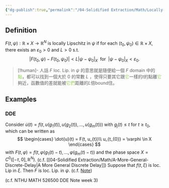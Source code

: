 ```yaml
---
{"dg-publish":true,"permalink":"/04-Solidified Extraction/Math/Locally-Lipschitz/","title":"Locally Lipschitz","tags":["Math","DDE"],"noteIcon":"1","created":"2024-09-20T23:36:38.318+08:00","updated":"2024-09-21T03:44:00.315+08:00"}
---
```



## Definition

$F(t, \psi): \mathbb{R} \times X →  \mathbb{R}^N$ is locally Lipschitz in $\psi$ if for each $(t_{0}, \psi_{0}) \in \mathbb{R} \times X$, there exists an $\varepsilon_{0}>0$ and $L>0$ s.t.
$$
|F(t_{0},\psi)-F(t_{0},\psi_{0})|<L|\psi-\psi_{0}|_{X} \; \text{ for }\; |\psi-\psi_{0}|_{X}<\varepsilon_{0}.
$$

> [!human]- 人話
> $F$ loc. Lip. in $\psi$ 的意思就是隨便給一個 $F$ domain 中的<font color="#92d050">點</font>，都可以找到一個大於 $0$ 的常數 $L$ ，使得只要其它跟<font color="#92d050">它</font>一樣的$t$的點離<font color="#92d050">它</font>夠近，函數值的差就能被<font color="#92d050">它們</font>距離的$L$倍bound住。

## Examples

### DDE 
Consider $\dot{u}(t) = f\big(t, u(g_{1}(t)), u(g_{2}(t)), \dots, u(g_{m}(t))\big)$ with $g_{j}(t)\leq t$ for $t\geq t_{0}$, which can be written as
$$
\begin{cases}
\dot{u}(t) = F(t, u_{t})\\
u_{t_{0}} = \varphi \in X
\end{cases}
$$
with $F(t,\varphi) = f\big(t, \varphi(g_{1}(t)-t), \dots, \varphi(g_{m}(t)-t)\big)$ and the phase space $X = C^0([-\tau, 0], \mathbb{R}^N)$. (c.f. [[04-Solidified Extraction/Math/A-More-General-Discrete-Delay\|A More General Discrete Delay]])
Suppose that $f(t, \xi)$ is loc. Lip in $\xi$. Then $F$ is loc. Lip. in $\psi$. (c.f. [Note](zotero://open-pdf/library/items/8UBJF793?page=1&annotation=ABBCUUWL))

(c.f. NTHU MATH 526500 DDE Note week 3)